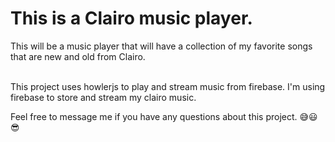 # This is a Clairo music player. 

This will be a music player that will have a collection of my favorite songs that are new and old from Clairo. 

<br> This project uses howlerjs to play and stream music from firebase. I'm using firebase to store and stream my clairo music.<br>

Feel free to message me if you have any questions about this project. 😅😃😎
